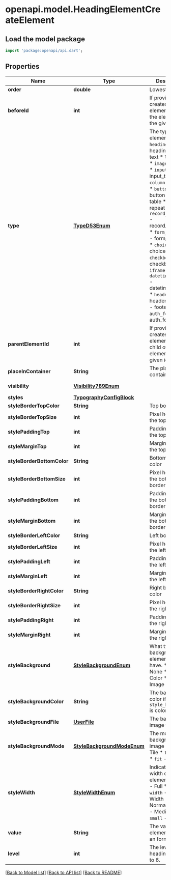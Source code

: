 # openapi.model.HeadingElementCreateElement

## Load the model package
```dart
import 'package:openapi/api.dart';
```

## Properties
Name | Type | Description | Notes
------------ | ------------- | ------------- | -------------
**order** | **double** | Lowest first. | [readonly] 
**beforeId** | **int** | If provided, creates the element before the element with the given id. | [optional] 
**type** | [**TypeD53Enum**](TypeD53Enum.md) | The type of the element.  * `heading` - heading * `text` - text * `link` - link * `image` - image * `input_text` - input_text * `column` - column * `button` - button * `table` - table * `repeat` - repeat * `record_selector` - record_selector * `form_container` - form_container * `choice` - choice * `checkbox` - checkbox * `iframe` - iframe * `datetime_picker` - datetime_picker * `header` - header * `footer` - footer * `auth_form` - auth_form | 
**parentElementId** | **int** | If provided, creates the element as a child of the element with the given id. | [optional] 
**placeInContainer** | **String** | The place in the container. | [optional] 
**visibility** | [**Visibility789Enum**](Visibility789Enum.md) |  | [optional] [default to Visibility789Enum.all]
**styles** | [**TypographyConfigBlock**](TypographyConfigBlock.md) |  | [optional] 
**styleBorderTopColor** | **String** | Top border color. | [optional] 
**styleBorderTopSize** | **int** | Pixel height of the top border. | [optional] 
**stylePaddingTop** | **int** | Padding size of the top border. | [optional] 
**styleMarginTop** | **int** | Margin size of the top border. | [optional] 
**styleBorderBottomColor** | **String** | Bottom border color | [optional] 
**styleBorderBottomSize** | **int** | Pixel height of the bottom border. | [optional] 
**stylePaddingBottom** | **int** | Padding size of the bottom border. | [optional] 
**styleMarginBottom** | **int** | Margin size of the bottom border. | [optional] 
**styleBorderLeftColor** | **String** | Left border color | [optional] 
**styleBorderLeftSize** | **int** | Pixel height of the left border. | [optional] 
**stylePaddingLeft** | **int** | Padding size of the left border. | [optional] 
**styleMarginLeft** | **int** | Margin size of the left border. | [optional] 
**styleBorderRightColor** | **String** | Right border color | [optional] 
**styleBorderRightSize** | **int** | Pixel height of the right border. | [optional] 
**stylePaddingRight** | **int** | Padding size of the right border. | [optional] 
**styleMarginRight** | **int** | Margin size of the right border. | [optional] 
**styleBackground** | [**StyleBackgroundEnum**](StyleBackgroundEnum.md) | What type of background the element should have.  * `none` - None * `color` - Color * `image` - Image | [optional] 
**styleBackgroundColor** | **String** | The background color if `style_background` is color. | [optional] 
**styleBackgroundFile** | [**UserFile**](UserFile.md) | The background image file | [optional] 
**styleBackgroundMode** | [**StyleBackgroundModeEnum**](StyleBackgroundModeEnum.md) | The mode of the background image  * `tile` - Tile * `fill` - Fill * `fit` - Fit | [optional] 
**styleWidth** | [**StyleWidthEnum**](StyleWidthEnum.md) | Indicates the width of the element.  * `full` - Full * `full-width` - Full Width * `normal` - Normal * `medium` - Medium * `small` - Small | [optional] 
**value** | **String** | The value of the element. Must be an formula. | [optional] [default to '']
**level** | **int** | The level of the heading from 1 to 6. | [optional] [default to 1]

[[Back to Model list]](../README.md#documentation-for-models) [[Back to API list]](../README.md#documentation-for-api-endpoints) [[Back to README]](../README.md)


